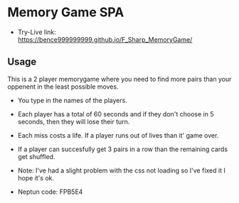 # Memory Game SPA

* Try-Live link: https://bence999999999.github.io/F_Sharp_MemoryGame/

## Usage

This is a 2 player memorygame where you need to find more pairs than your oppenent in the least possible moves.

- You type in the names of the players.
- Each player has a total of 60 seconds and if they don't choose in 5 seconds, then they will lose their turn.
- Each miss costs a life. If a player runs out of lives than it' game over.
- If a player can succesfully get 3 pairs in a row than the remaining cards get shuffled.

- Note: I've had a slight problem with the css not loading so I've fixed it I hope it's ok.
- Neptun code: FPB5E4
  
